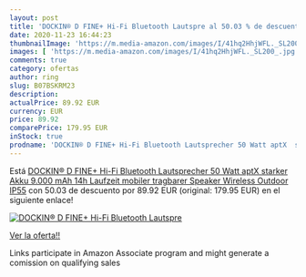 ```yaml
---
layout: post
title: 'DOCKIN® D FINE+ Hi-Fi Bluetooth Lautspre al 50.03 % de descuento'
date: 2020-11-23 16:44:23
thumbnailImage: 'https://m.media-amazon.com/images/I/41hq2HhjWFL._SL200_.jpg'
images: [ 'https://m.media-amazon.com/images/I/41hq2HhjWFL._SL200_.jpg' ]
comments: true
category: ofertas
author: ring
slug: B07BSKRM23
description:
actualPrice: 89.92 EUR
currency: EUR
price: 89.92
comparePrice: 179.95 EUR
inStock: true
prodname: 'DOCKIN® D FINE+ Hi-Fi Bluetooth Lautsprecher 50 Watt aptX  starker Akku  9.000 mAh  14h Laufzeit  mobiler tragbarer Speaker  Wireless  Outdoor IP55'
---
```


Está [DOCKIN® D FINE+ Hi-Fi Bluetooth Lautsprecher 50 Watt aptX  starker Akku  9.000 mAh  14h Laufzeit  mobiler tragbarer Speaker  Wireless  Outdoor IP55](https://www.amazon.de/dp/B07BSKRM23/?tag=tolees0ca-21) con 50.03 de descuento por 89.92 EUR (original: 179.95 EUR) en el siguiente enlace!

[![DOCKIN® D FINE+ Hi-Fi Bluetooth Lautspre](https://m.media-amazon.com/images/I/41hq2HhjWFL._SL200_.jpg)](https://www.amazon.de/dp/B07BSKRM23/?tag=tolees0ca-21)

[Ver la oferta!!](https://www.amazon.de/dp/B07BSKRM23/?tag=tolees0ca-21)

Links participate in Amazon Associate program and might generate a comission on qualifying sales


